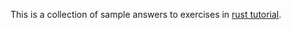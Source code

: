 This is a collection of sample answers to exercises in [rust tutorial](https://doc.rust-lang.org/stable/book/ch08-03-hash-maps.html#summary).
